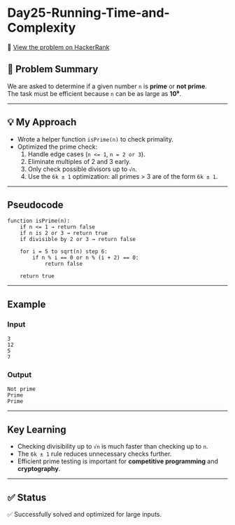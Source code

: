 # Day25-Running-Time-and-Complexity

🔗 [View the problem on HackerRank](https://www.hackerrank.com/challenges/Day25-Running-Time-and-Complexity/problem)
 

## 📘  Problem Summary
We are asked to determine if a given number `n` is **prime** or **not prime**.  
The task must be efficient because `n` can be as large as **10⁹**.

---

## 💡 My Approach
- Wrote a helper function `isPrime(n)` to check primality.
- Optimized the prime check:
  1. Handle edge cases (`n <= 1`, `n = 2 or 3`).
  2. Eliminate multiples of 2 and 3 early.
  3. Only check possible divisors up to `√n`.
  4. Use the `6k ± 1` optimization: all primes > 3 are of the form `6k ± 1`.

---

## Pseudocode
```
function isPrime(n):
    if n <= 1 → return false
    if n is 2 or 3 → return true
    if divisible by 2 or 3 → return false
    
    for i = 5 to sqrt(n) step 6:
        if n % i == 0 or n % (i + 2) == 0:
            return false
    
    return true
```

---

## Example
### Input
```
3
12
5
7
```

### Output
```
Not prime
Prime
Prime
```

---

## Key Learning
- Checking divisibility up to `√n` is much faster than checking up to `n`.
- The `6k ± 1` rule reduces unnecessary checks further.
- Efficient prime testing is important for **competitive programming** and **cryptography**.

---

## ✅ Status
✅ Successfully solved and optimized for large inputs.

